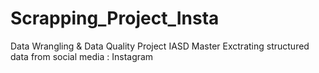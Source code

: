 # Scrapping_Project_Insta
Data Wrangling &amp; Data Quality Project IASD Master Exctrating structured data from social media : Instagram
